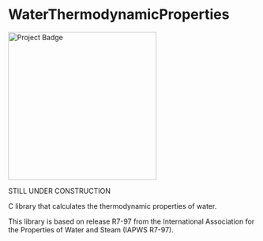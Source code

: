 # WaterThermodynamicProperties

<img src="https://ci.appveyor.com/project/jonathan-rizk/waterthermodynamicproperties/branch/master?svg=true" alt="Project Badge" width="300">

STILL UNDER CONSTRUCTION

C library that calculates the thermodynamic properties of water.

This library is based on release R7-97 from the International Association for the Properties of Water and Steam (IAPWS R7-97).
